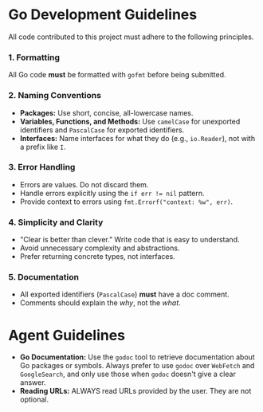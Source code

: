 # Go Development Guidelines
All code contributed to this project must adhere to the following principles.

### 1. Formatting
All Go code **must** be formatted with `gofmt` before being submitted.

### 2. Naming Conventions
- **Packages:** Use short, concise, all-lowercase names.
- **Variables, Functions, and Methods:** Use `camelCase` for unexported identifiers and `PascalCase` for exported identifiers.
- **Interfaces:** Name interfaces for what they do (e.g., `io.Reader`), not with a prefix like `I`.

### 3. Error Handling
- Errors are values. Do not discard them.
- Handle errors explicitly using the `if err != nil` pattern.
- Provide context to errors using `fmt.Errorf("context: %w", err)`.

### 4. Simplicity and Clarity
- "Clear is better than clever." Write code that is easy to understand.
- Avoid unnecessary complexity and abstractions.
- Prefer returning concrete types, not interfaces.

### 5. Documentation
- All exported identifiers (`PascalCase`) **must** have a doc comment.
- Comments should explain the *why*, not the *what*.

# Agent Guidelines
- **Go Documentation:** Use the `godoc` tool to retrieve documentation about Go packages or symbols. Always prefer to use `godoc` over `WebFetch` and `GoogleSearch`, and only use those when `godoc` doesn't give a clear answer.
- **Reading URLs:** ALWAYS read URLs provided by the user. They are not optional.